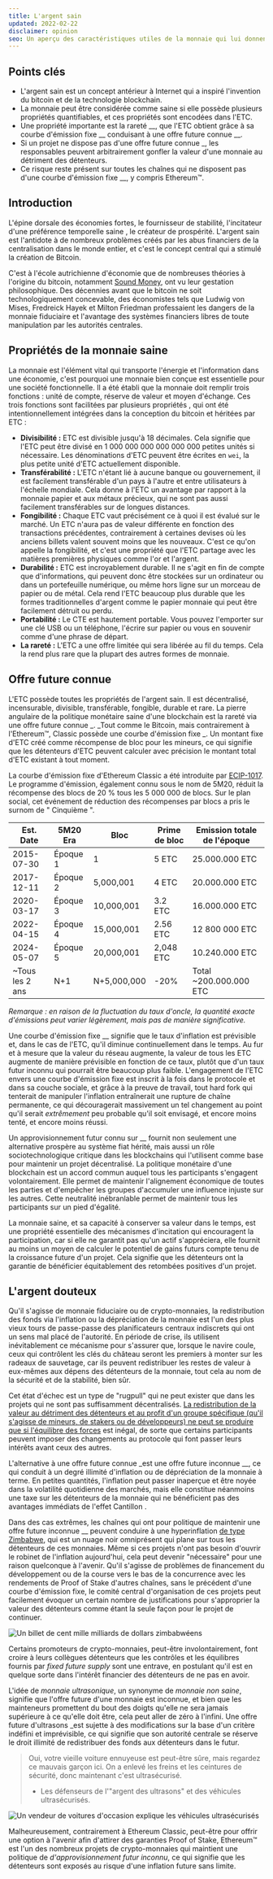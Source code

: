 ```yaml
---
title: L'argent sain
updated: 2022-02-22
disclaimer: opinion
seo: Un aperçu des caractéristiques utiles de la monnaie qui lui donnent de la valeur, et comment certaines blockchains, dont Ethereum Classic et Bitcoin, appliquent intentionnellement ces caractéristiques à leur politique monétaire pour assurer la décentralisation et la longévité.
---
```


## Points clés

- L'argent sain est un concept antérieur à Internet qui a inspiré l'invention du bitcoin et de la technologie blockchain.
- La monnaie peut être considérée comme saine si elle possède plusieurs propriétés quantifiables, et ces propriétés sont encodées dans l'ETC.
- Une propriété importante est la rareté __, que l'ETC obtient grâce à sa courbe d'émission fixe __ conduisant à une offre future connue __.
- Si un projet ne dispose pas d'une offre future connue _, les responsables peuvent arbitrairement gonfler la valeur d'une monnaie au détriment des détenteurs.
- Ce risque reste présent sur toutes les chaînes qui ne disposent pas d'une courbe d'émission fixe __, y compris Ethereum™.

## Introduction

L'épine dorsale des économies fortes, le fournisseur de stabilité, l'incitateur d'une préférence temporelle saine [](https://www.youtube.com/watch?v=k5XbLm3pEfI), le créateur de prospérité. L'argent sain est l'antidote à de nombreux problèmes créés par les abus financiers de la centralisation dans le monde entier, et c'est le concept central qui a stimulé la création de Bitcoin.

C'est à l'école autrichienne d'économie [](https://mises.org/topics/bitcoin) que de nombreuses théories à l'origine du bitcoin, notamment [Sound Money](https://mises.org/library/principle-sound-money), ont vu leur gestation philosophique. Des décennies avant que le bitcoin ne soit technologiquement concevable, des économistes tels que Ludwig von Mises, Fredreick Hayek et Milton Friedman professaient les dangers de la monnaie fiduciaire et l'avantage des systèmes financiers libres de toute manipulation par les autorités centrales.

## Propriétés de la monnaie saine

La monnaie est l'élément vital qui transporte l'énergie et l'information dans une économie, c'est pourquoi une monnaie bien conçue est essentielle pour une société fonctionnelle. Il a été établi que la monnaie doit remplir trois fonctions : unité de compte, réserve de valeur et moyen d'échange. Ces trois fonctions sont facilitées par plusieurs propriétés [](https://cryptowhat.com/properties-of-sound-money/), qui ont été intentionnellement intégrées dans la conception du bitcoin et héritées par ETC :

- **Divisibilité :** ETC est divisible jusqu'à 18 décimales. Cela signifie que l'ETC peut être divisé en 1 000 000 000 000 000 000 petites unités si nécessaire. Les dénominations d'ETC peuvent être écrites en `wei`, la plus petite unité d'ETC actuellement disponible.
- **Transférabilité :** L'ETC n'étant lié à aucune banque ou gouvernement, il est facilement transférable d'un pays à l'autre et entre utilisateurs à l'échelle mondiale. Cela donne à l'ETC un avantage par rapport à la monnaie papier et aux métaux précieux, qui ne sont pas aussi facilement transférables sur de longues distances.
- **Fongibilité :** Chaque ETC vaut précisément ce à quoi il est évalué sur le marché. Un ETC n'aura pas de valeur différente en fonction des transactions précédentes, contrairement à certaines devises où les anciens billets valent souvent moins que les nouveaux. C'est ce qu'on appelle la fongibilité, et c'est une propriété que l'ETC partage avec les matières premières physiques comme l'or et l'argent.
- **Durabilité :** ETC est incroyablement durable. Il ne s'agit en fin de compte que d'informations, qui peuvent donc être stockées sur un ordinateur ou dans un portefeuille numérique, ou même hors ligne sur un morceau de papier ou de métal. Cela rend l'ETC beaucoup plus durable que les formes traditionnelles d'argent comme le papier monnaie qui peut être facilement détruit ou perdu.
- **Portabilité :** Le CTE est hautement portable. Vous pouvez l'emporter sur une clé USB ou un téléphone, l'écrire sur papier ou vous en souvenir comme d'une phrase de départ.
- **La rareté :** L'ETC a une offre limitée qui sera libérée au fil du temps. Cela la rend plus rare que la plupart des autres formes de monnaie.

## Offre future connue

L'ETC possède toutes les propriétés de l'argent sain. Il est décentralisé, incensurable, divisible, transférable, fongible, durable et rare. La pierre angulaire de la politique monétaire saine d'une blockchain est la rareté via une offre future connue _. _Tout comme le Bitcoin, mais contrairement à l'Ethereum™, Classic possède une courbe d'émission fixe _. Un montant fixe [](https://etcis.money/) d'ETC créé comme récompense de bloc pour les mineurs, ce qui signifie que les détenteurs d'ETC peuvent calculer avec précision le montant total d'ETC existant à tout moment.

La courbe d'émission fixe d'Ethereum Classic a été introduite par [ECIP-1017](https://ecips.ethereumclassic.org/ECIPs/ecip-1017). Le programme d'émission, également connu sous le nom de 5M20, réduit la récompense des blocs de 20 % tous les 5 000 000 de blocs. Sur le plan social, cet événement de réduction des récompenses par blocs a pris le surnom de " Cinquième ".

| Est. Date       | 5M20 Era | Bloc        | Prime de bloc | Emission totale de l'époque |
| --------------- | -------- | ----------- | ------------- | --------------------------- |
| 2015-07-30      | Époque 1 | 1           | 5 ETC         | 25.000.000 ETC              |
| 2017-12-11      | Époque 2 | 5,000,001   | 4 ETC         | 20.000.000 ETC              |
| 2020-03-17      | Époque 3 | 10,000,001  | 3.2 ETC       | 16.000.000 ETC              |
| 2022-04-15      | Époque 4 | 15,000,001  | 2.56 ETC      | 12 800 000 ETC              |
| 2024-05-07      | Époque 5 | 20,000,001  | 2,048 ETC     | 10.240.000 ETC              |
| ~Tous les 2 ans | N+1      | N+5,000,000 | -20%          | Total ~200.000.000 ETC      |

_Remarque : en raison de la fluctuation du taux d'oncle, la quantité exacte d'émissions peut varier légèrement, mais pas de manière significative._

Une courbe d'émission fixe __ signifie que le taux d'inflation est prévisible et, dans le cas de l'ETC, qu'il diminue continuellement dans le temps. Au fur et à mesure que la valeur du réseau augmente, la valeur de tous les ETC augmente de manière prévisible en fonction de ce taux, plutôt que d'un taux futur inconnu qui pourrait être beaucoup plus faible. L'engagement de l'ETC envers une courbe d'émission fixe est inscrit à la fois dans le protocole et dans sa couche sociale, et grâce à la preuve de travail, tout hard fork qui tenterait de manipuler l'inflation entraînerait une rupture de chaîne permanente, ce qui découragerait massivement un tel changement au point qu'il serait _extrêmement_ peu probable qu'il soit envisagé, et encore moins tenté, et encore moins réussi.

Un approvisionnement futur connu sur __ fournit non seulement une alternative prospère au système fiat hérité, mais aussi un rôle sociotechnologique critique dans les blockchains qui l'utilisent comme base pour maintenir un projet décentralisé. La politique monétaire d'une blockchain est un accord commun auquel tous les participants s'engagent volontairement. Elle permet de maintenir l'alignement économique de toutes les parties et d'empêcher les groupes d'accumuler une influence injuste sur les autres. Cette neutralité inébranlable permet de maintenir tous les participants sur un pied d'égalité.

La monnaie saine, et sa capacité à conserver sa valeur dans le temps, est une propriété essentielle des mécanismes d'incitation qui encouragent la participation, car si elle ne garantit pas qu'un actif s'appréciera, elle fournit au moins un moyen de calculer le potentiel de gains futurs compte tenu de la croissance future d'un projet. Cela signifie que les détenteurs ont la garantie de bénéficier équitablement des retombées positives d'un projet.

## L'argent douteux

Qu'il s'agisse de monnaie fiduciaire ou de crypto-monnaies, la redistribution des fonds via l'inflation ou la dépréciation de la monnaie est l'un des plus vieux tours de passe-passe des planificateurs centraux indiscrets qui ont un sens mal placé de l'autorité. En période de crise, ils utilisent inévitablement ce mécanisme pour s'assurer que, lorsque le navire coule, ceux qui contrôlent les clés du château seront les premiers à monter sur les radeaux de sauvetage, car ils peuvent redistribuer les restes de valeur à eux-mêmes aux dépens des détenteurs de la monnaie, tout cela au nom de la sécurité et de la stabilité, bien sûr.

Cet état d'échec est un type de "rugpull" qui ne peut exister que dans les projets qui ne sont pas suffisamment décentralisés. [La redistribution de la valeur au détriment des détenteurs et au profit d'un groupe spécifique (qu'il s'agisse de mineurs, de stakers ou de développeurs) ne peut se produire que si l'équilibre des forces](/why-classic/decentralism#balancing-power) est inégal, de sorte que certains participants peuvent imposer des changements au protocole qui font passer leurs intérêts avant ceux des autres.

L'alternative à une offre future connue _est une offre future inconnue __, ce qui conduit à un degré illimité d'inflation ou de dépréciation de la monnaie à terme. En petites quantités, l'inflation peut passer inaperçue et être noyée dans la volatilité quotidienne des marchés, mais elle constitue néanmoins une taxe sur les détenteurs de la monnaie qui ne bénéficient pas des avantages immédiats de l'effet Cantillon [](https://cointelegraph.com/explained/from-cash-to-crypto-the-cantillon-effect-vs-the-nakamoto-effect).

Dans des cas extrêmes, les chaînes qui ont pour politique de maintenir une offre future inconnue __ peuvent conduire à une hyperinflation [de type Zimbabwe](https://en.wikipedia.org/wiki/Hyperinflation_in_Zimbabwe), qui est un nuage noir omniprésent qui plane sur tous les détenteurs de ces monnaies. Même si ces projets n'ont pas besoin d'ouvrir le robinet de l'inflation aujourd'hui, cela peut devenir "nécessaire" pour une raison quelconque à l'avenir. Qu'il s'agisse de problèmes de financement du développement ou de la course vers le bas [](/why-classic/proof-of-work#the-apr-arms-race) de la concurrence avec les rendements de Proof of Stake d'autres chaînes, sans le précédent d'une courbe d'émission fixe, le comité central d'organisation de ces projets peut facilement évoquer un certain nombre de justifications pour s'approprier la valeur des détenteurs comme étant la seule façon pour le projet de continuer.

![Un billet de cent mille milliards de dollars zimbabwéens](./zimbabwedollar.jpg)

Certains promoteurs de crypto-monnaies, peut-être involontairement, font croire à leurs collègues détenteurs que les contrôles et les équilibres fournis par _fixed future supply_ sont une entrave, en postulant qu'il est en quelque sorte dans l'intérêt financier des détenteurs de ne pas en avoir.

L'idée de _monnaie ultrasonique_, un synonyme de _monnaie non saine_, signifie que l'offre future d'une monnaie est inconnue, et bien que les mainteneurs promettent du bout des doigts qu'elle ne sera jamais supérieure à ce qu'elle doit être, cela peut aller de zéro à l'infini. Une offre future d'ultrasons _est sujette à des modifications sur la base d'un critère indéfini et imprévisible, ce qui signifie que son autorité centrale se réserve le droit illimité de redistribuer des fonds aux détenteurs dans le futur.

> Oui, votre vieille voiture ennuyeuse est peut-être sûre, mais regardez ce mauvais garçon ici. On a enlevé les freins et les ceintures de sécurité, donc maintenant c'est ultrasécurisé.
> 
> - Les défenseurs de l'"argent des ultrasons" et des véhicules ultrasécurisés.

![Un vendeur de voitures d'occasion explique les véhicules ultrasécurisés](./ultrasafe.jpg)

Malheureusement, contrairement à Ethereum Classic, peut-être pour offrir une option à l'avenir afin d'attirer des garanties Proof of Stake, Ethereum™ est l'un des nombreux projets de crypto-monnaies qui maintient une politique de _d'approvisionnement futur inconnu_, ce qui signifie que les détenteurs sont exposés au risque d'une inflation future sans limite.
